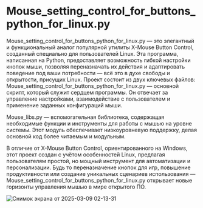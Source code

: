 # Mouse_setting_control_for_buttons_python_for_linux.py

Mouse_setting_control_for_buttons_python_for_linux.py — это элегантный и функциональный аналог популярной утилиты X-Mouse Button Control, созданный специально для пользователей Linux. Эта программа, написанная на Python, предоставляет возможность гибкой настройки кнопок мыши, позволяя переназначать их действия и адаптировать поведение под ваши потребности — всё это в духе свободы и открытости, присущих Linux. 
Проект состоит из двух ключевых файлов:
Mouse_setting_control_for_buttons_python_for_linux.py — основной скрипт, который служит сердцем программы. Он отвечает за управление настройками, взаимодействие с пользователем и применение заданных конфигураций мыши.

Mouse_libs.py — вспомогательная библиотека, содержащая необходимые функции и инструменты для работы с мышью на уровне системы. Этот модуль обеспечивает низкоуровневую поддержку, делая основной код более читаемым и модульным.

В отличие от X-Mouse Button Control, ориентированного на Windows, этот проект создан с учётом особенностей Linux, предлагая пользователям простой, но мощный инструмент для автоматизации и персонализации. Будь то переназначение кнопок для игр, повышение продуктивности или создание уникальных сценариев использования — Mouse_setting_control_for_buttons_python_for_linux.py открывает новые горизонты управления мышью в мире открытого ПО.

![Снимок экрана от 2025-03-09 02-13-31](https://github.com/user-attachments/assets/a2d93857-ee2d-4577-9796-e66a32a1a934)
